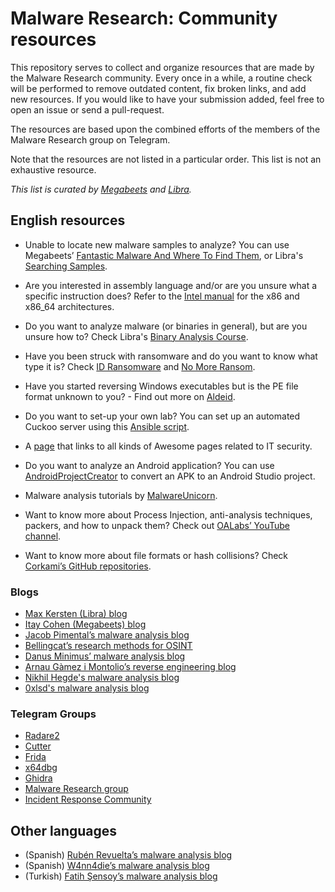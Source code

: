 
# Malware Research: Community resources

This repository serves to collect and organize resources that are made by the Malware Research community. Every once in a while, a routine check will be performed to remove outdated content, fix broken links, and add new resources. If you would like to have your submission added, feel free to open an issue or send a pull-request.

The resources are based upon the combined efforts of the members of the Malware Research group on Telegram.

Note that the resources are not listed in a particular order. This list is not an exhaustive resource.

*This list is curated by [Megabeets](https://www.megabeets.net) and [Libra](https://maxkersten.nl).*

## English resources

- Unable to locate new malware samples to analyze? You can use Megabeets’ [Fantastic Malware And Where To Find Them](https://www.megabeets.net/fantastic-malware-and-where-to-find-them/), or Libra's  [Searching Samples](https://maxkersten.nl/binary-analysis-course/obtaining-samples/searching-samples/).


 - Are you interested in assembly language and/or are you unsure what a specific instruction does? Refer to the [Intel manual](https://software.intel.com/en-us/articles/intel-sdm) for the x86 and x86_64 architectures.

 - Do you want to analyze malware (or binaries in general), but are you unsure how to? Check Libra's [Binary Analysis Course](https://maxkersten.nl/binary-analysis-course/).

 - Have you been struck with ransomware and do you want to know what type it is? Check [ID Ransomware](https://id-ransomware.malwarehunterteam.com/) and [No More Ransom](https://www.nomoreransom.org/).

 - Have you started reversing Windows executables but is the PE file format unknown to you?  - Find out more on [Aldeid](https://www.aldeid.com/wiki/PE-Portable-executable).

 - Do you want to set-up your own lab? You can set up an automated Cuckoo server using this  [Ansible script](https://github.com/julianoborba/Ansible-Cuckoo).
  
 - A [page](https://github.com/sindresorhus/awesome) that links to all kinds of Awesome pages related to IT security.
  
 - Do you want to analyze an Android application? You can use [AndroidProjectCreator](https://maxkersten.nl/projects/androidprojectcreator/) to convert an APK to an Android Studio project.
  
 - Malware analysis tutorials by [MalwareUnicorn](https://malwareunicorn.org/#/workshops).
  
 - Want to know more about Process Injection, anti-analysis techniques, packers, and how to unpack them? Check out [OALabs’ YouTube channel](https://www.youtube.com/channel/UC--DwaiMV-jtO-6EvmKOnqg).
  
 - Want to know more about file formats or hash collisions? Check [Corkami’s GitHub repositories](https://github.com/corkami).
  

### Blogs
 - [Max Kersten (Libra) blog](https://maxkersten.nl)
 - [Itay Cohen (Megabeets) blog](https://goggleheadedhacker.com/)
 - [Jacob Pimental’s malware analysis blog](https://goggleheadedhacker.com/)
 - [Bellingcat’s research methods for OSINT](https://docs.google.com/document/d/1BfLPJpRtyq4RFtHJoNpvWQjmGnyVkfE2HYoICKOGguA)
 - [Danus Minimus’ malware analysis blog](https://danusminimus.github.io/)
 - [Arnau Gàmez i Montolio’s reverse engineering blog](https://arnaugamez.com/)
 - [Nikhil Hegde's malware analysis blog](https://nikhilhegde.com/)
 - [0xlsd's malware analysis blog](https://themalhunt.wordpress.com/blog-2/)
 
### Telegram Groups
- [Radare2](https://t.me/radare)
- [Cutter](https://t.me/r2cutter)
- [Frida](https://t.me/fridadotre)
- [x64dbg](https://t.me/x64dbg)
- [Ghidra](https://t.me/GhidraRE)
- [Malware Research group](https://t.me/MalwareResearch)
- [Incident Response Community](https://t.me/IncidentResponse)

## Other languages
- (Spanish) [Rubén Revuelta’s malware analysis blog](https://medium.com/@rrevueltab)
- (Spanish) [W4nn4die’s malware analysis blog](https://ginseg.com/author/w4nn4die/)
- (Turkish) [Fatih Şensoy’s malware analysis blog](https://fatihsensoy.com/)

